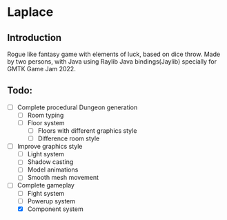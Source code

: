 # Laplace

## Introduction

Rogue like fantasy game with elements of luck, based on dice throw. Made by two persons, with Java using Raylib Java bindings(Jaylib) specially for GMTK Game Jam 2022.

## Todo:
- [ ] Complete procedural Dungeon generation
  - [ ] Room typing
  - [ ] Floor system
    - [ ] Floors with different graphics style
    - [ ] Difference room style
- [ ] Improve graphics style
  - [ ] Light system
  - [ ] Shadow casting
  - [ ] Model animations
  - [ ] Smooth mesh movement
- [ ] Complete gameplay
  - [ ] Fight system
  - [ ] Powerup system
  - [x] Component system
